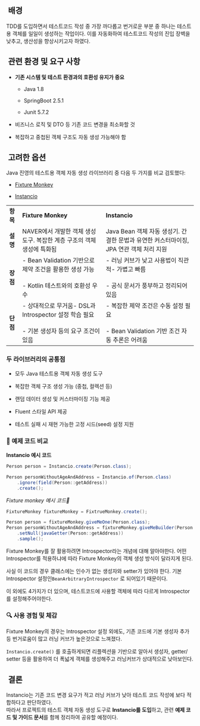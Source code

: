##  배경

TDD를 도입하면서 테스트코드 작성 중 가장 까다롭고 번거로운 부분 중 하나는 테스트용 객체를 일일이 생성하는 작업이다. 이를 자동화하여 테스트코드 작성의 진입 장벽을 낮추고, 생산성을 향상시키고자 하였다.

##  관련 환경 및 요구 사항

- **기존 시스템 및 테스트 환경과의 호환성 유지가 중요**
    
    - Java 1.8
        
    - SpringBoot 2.5.1
        
    - Junit 5.7.2
        
- 비즈니스 로직 및 DTO 등 기존 코드 변경을 최소화할 것
    
- 복잡하고 중첩된 객체 구조도 자동 생성 가능해야 함
    

##  고려한 옵션

Java 진영의 테스트용 객체 자동 생성 라이브러리 중 다음 두 가지를 비교 검토했다:

- [Fixture Monkey](https://naver.github.io/fixture-monkey/v1-1-0-kor/)
    
- [Instancio](https://www.instancio.org/)
    

|   |   |   |
|---|---|---|
|**항목**|**Fixture Monkey**|**Instancio**|
|**설명**|NAVER에서 개발한 객체 생성 도구. 복잡한 계층 구조의 객체 생성에 특화됨|Java Bean 객체 자동 생성기. 간결한 문법과 유연한 커스터마이징, JPA 연관 객체 처리 지원|
|**장점**|- Bean Validation 기반으로 제약 조건을 활용한 생성 가능<br>    <br>- Kotlin 테스트와의 호환성 우수|- 러닝 커브가 낮고 사용법이 직관적- 가볍고 빠름<br>    <br>- 공식 문서가 풍부하고 정리되어 있음|
|**단점**|- 상대적으로 무거움- DSL과 Introspector 설정 학습 필요<br>    <br>- 기본 생성자 등의 요구 조건이 있음|- 복잡한 제약 조건은 수동 설정 필요<br>    <br>- Bean Validation 기반 조건 자동 추론은 어려움|

### 두 라이브러리의 **공통점**

- 모두 Java 테스트용 객체 자동 생성 도구
    
- 복잡한 객체 구조 생성 가능 (중첩, 컬렉션 등)
    
- 랜덤 데이터 생성 및 커스터마이징 기능 제공
    
- Fluent 스타일 API 제공
    
- 테스트 실패 시 재현 가능한 고정 시드(seed) 설정 지원
    

### 🔎 예제 코드 비교

**Instancio 예시 코드**

``` java
Person person = Instancio.create(Person.class);

Person personWithoutAgeAndAddress = Instancio.of(Person.class)
    .ignore(field(Person::getAddress))
    .create();

```


**Fixture monkey 예시 코드**

``` java
FixtureMonkey fixtureMonkey = FixtrueMonkey.create();

Person person = fixtureMonkey.giveMeOne(Person.class);
Person personWithoutAgeAndAddress = fixtureMonkey.giveMeBuilder(Person.class)
    .setNull(javaGetter(Person::getAddress))
    .sample();
```


Fixture Monkey를 잘 활용하려면 Introspector라는 개념에 대해 알아야한다. 어떤 Introspector를 적용하냐에 따라 Fixture Monkey의 객체 생성 방식이 달라지게 된다.

사실 이 코드의 경우 클래스에는 인수가 없는 생성자와 setter가 있어야 한다. 기본 Introspector 설정인`BeanArbitraryIntrospector` 로 되어있기 때문이다.

이 외에도 4가지가 더 있으며, 테스트코드에 사용할 객체에 따라 다르게 Introspector 를 설정해주어야한다.

### 🔍 사용 경험 및 체감

Fixture Monkey의 경우는 Introspector 설정 외에도, 기존 코드에 기본 생성자 추가 등 번거로움이 많고 러닝 커브가 높은것으로 느껴졌다.

`Instancio.create()` 를 호출하게되면 리플렉션을 기반으로 알아서 생성자, getter/ setter 등을 활용하여 더 폭넓게 객체를 생성해주고 러닝커브가 상대적으로 낮아보인다.

##  결론

Instancio는 기존 코드 변경 요구가 적고 러닝 커브가 낮아 테스트 코드 작성에 보다 적합하다고 판단하였다.  
따라서 프로젝트의 테스트 객체 자동 생성 도구로 **Instancio를 도입**하고, 관련 **예제 코드 및 가이드 문서**를 함께 정리하여 공유할 예정이다.